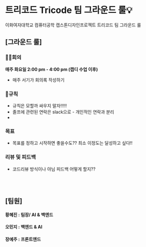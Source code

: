 # 트리코드 Tricode 팀 그라운드 룰💡
이화여자대학교 컴퓨터공학 캡스톤디자인프로젝트 트리코드 팀 그라운드 룰

## [그라운드 룰]
### 🙋‍♀️회의

__매주 화요일 2:00 pm - 4:00 pm (캡디 수업 이후)__
- 매주 서기가 회의록 작성하기
  

### 🤝규칙
- 규칙은 모할까 싸우지 말자!!!!!
- 졸프에 관련된 연락은 slack으로 - 개인적인 연락과 분리
- 

### 목표
- 목표를 정하고 시작하면 좋을수도?? 최소 이정도는 달성하고 싶다!!

### 리뷰 및 피드백
- 코드리뷰 방식이나 아님 피드백 어떻게 할지??

<br>
<br>

## [팀원]

#### 황혜진 : 팀장/ AI & 백엔드
#### 오민지 : 백엔드 & AI
#### 장예주 : 프론트엔드

